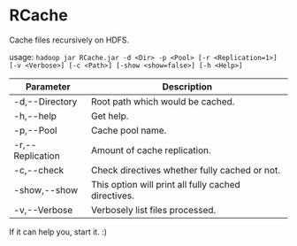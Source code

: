 # RCache

Cache files recursively on HDFS.

usage: `hadoop jar RCache.jar -d <Dir> -p <Pool> [-r <Replication=1>] [-v <Verbose>] [-c <Path>] [-show <show=false>] [-h <Help>]`

| Parameter | Description |
|---|---|
| -d,--Directory <arg>   |   Root path which would be cached.   |
| -h,--help              |   Get help.                          |
| -p,--Pool <arg>        |   Cache pool name.                   |
| -r,--Replication <arg> |   Amount of cache replication.       |
  |-c,--check <arg>|Check directives whether fully cached or not.|
  |-show,--show|This option will print all fully cached directives.|
| -v,--Verbose           |   Verbosely list files processed.    |

If it can help you, start it. :)
